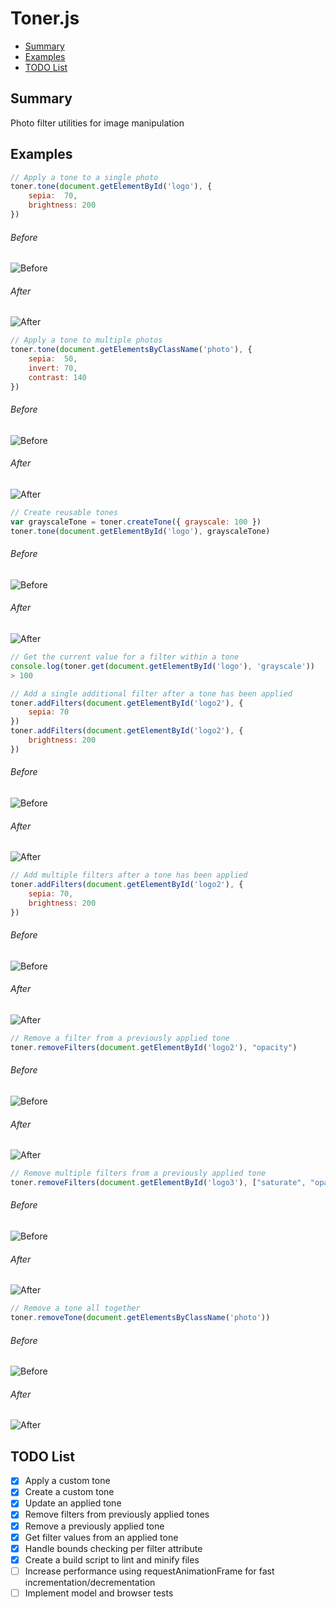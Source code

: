 # Toner.js

- [Summary](#summary)
- [Examples](#examples)
- [TODO List](#todo-list)


## Summary

Photo filter utilities for image manipulation


## Examples

```javascript  
// Apply a tone to a single photo
toner.tone(document.getElementById('logo'), {
    sepia:  70,
    brightness: 200
})
```  

###### Before
![Before](https://git.corp.adobe.com/XD/toner.js/blob/master/examples/images/before-tone.png)
###### After
![After](https://git.corp.adobe.com/XD/toner.js/blob/master/examples/images/after-tone.png)


```javascript
// Apply a tone to multiple photos
toner.tone(document.getElementsByClassName('photo'), {
    sepia:  50,
    invert: 70,
    contrast: 140
})
```

###### Before
![Before](https://git.corp.adobe.com/XD/toner.js/blob/master/examples/images/before-tone-multiple.png)
###### After
![After](https://git.corp.adobe.com/XD/toner.js/blob/master/examples/images/after-tone-multiple.png)


```javascript
// Create reusable tones
var grayscaleTone = toner.createTone({ grayscale: 100 })
toner.tone(document.getElementById('logo'), grayscaleTone)
```

###### Before
![Before](https://git.corp.adobe.com/XD/toner.js/blob/master/examples/images/before-create-tone.png)
###### After
![After](https://git.corp.adobe.com/XD/toner.js/blob/master/examples/images/after-create-tone.png)


```javascript
// Get the current value for a filter within a tone
console.log(toner.get(document.getElementById('logo'), 'grayscale'))
> 100
```

```javascript
// Add a single additional filter after a tone has been applied
toner.addFilters(document.getElementById('logo2'), {
    sepia: 70
})
toner.addFilters(document.getElementById('logo2'), {
    brightness: 200
})
```

###### Before
![Before](https://git.corp.adobe.com/XD/toner.js/blob/master/examples/images/before-filter-add.png)
###### After
![After](https://git.corp.adobe.com/XD/toner.js/blob/master/examples/images/after-filter-add.png)


```javascript
// Add multiple filters after a tone has been applied
toner.addFilters(document.getElementById('logo2'), {
    sepia: 70,
    brightness: 200
})
```

###### Before
![Before](https://git.corp.adobe.com/XD/toner.js/blob/master/examples/images/before-filter-add.png)
###### After
![After](https://git.corp.adobe.com/XD/toner.js/blob/master/examples/images/after-filter-add.png)


```javascript
// Remove a filter from a previously applied tone
toner.removeFilters(document.getElementById('logo2'), "opacity")
```

###### Before
![Before](https://git.corp.adobe.com/XD/toner.js/blob/master/examples/images/before-filter-remove.png)
###### After
![After](https://git.corp.adobe.com/XD/toner.js/blob/master/examples/images/after-filter-remove.png)


```javascript
// Remove multiple filters from a previously applied tone
toner.removeFilters(document.getElementById('logo3'), ["saturate", "opacity"])
```

###### Before
![Before](https://git.corp.adobe.com/XD/toner.js/blob/master/examples/images/before-filters-remove.png)
###### After
![After](https://git.corp.adobe.com/XD/toner.js/blob/master/examples/images/after-filters-remove.png)


```javascript
// Remove a tone all together
toner.removeTone(document.getElementsByClassName('photo'))  
```

###### Before
![Before](https://git.corp.adobe.com/XD/toner.js/blob/master/examples/images/before-filters-remove.png)
###### After
![After](https://git.corp.adobe.com/XD/toner.js/blob/master/examples/images/after-filters-remove.png)


## TODO List

- [x] Apply a custom tone
- [x] Create a custom tone
- [x] Update an applied tone
- [x] Remove filters from previously applied tones
- [x] Remove a previously applied tone
- [x] Get filter values from an applied tone
- [x] Handle bounds checking per filter attribute
- [x] Create a build script to lint and minify files
- [ ] Increase performance using requestAnimationFrame for fast incrementation/decrementation
- [ ] Implement model and browser tests
